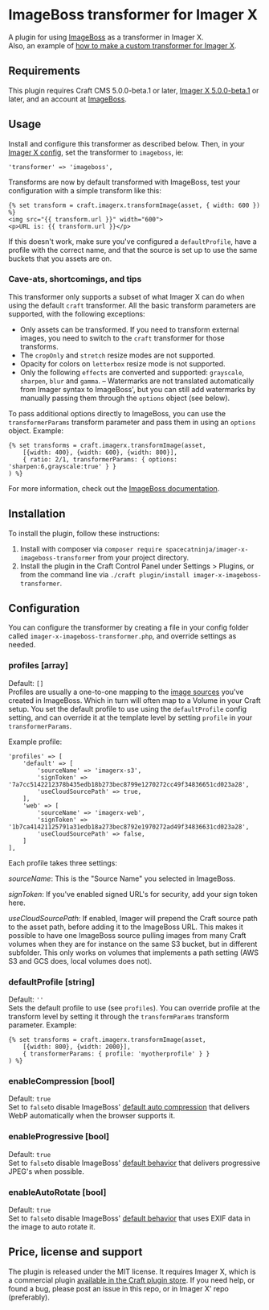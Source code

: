 # ImageBoss transformer for Imager X

A plugin for using [ImageBoss](https://imageboss.me/) as a transformer in Imager X.   
Also, an example of [how to make a custom transformer for Imager X](https://imager-x.spacecat.ninja/extending.html#transformers).

## Requirements

This plugin requires Craft CMS 5.0.0-beta.1 or later, [Imager X 5.0.0-beta.1](https://github.com/spacecatninja/craft-imager-x/) or later,
and an account at [ImageBoss](https://imageboss.me/).
 
## Usage

Install and configure this transformer as described below. Then, in your [Imager X config](https://imager-x.spacecat.ninja/configuration.html), 
set the transformer to `imageboss`, ie:

```
'transformer' => 'imageboss',
``` 

Transforms are now by default transformed with ImageBoss, test your configuration with a 
simple transform like this:

```
{% set transform = craft.imagerx.transformImage(asset, { width: 600 }) %}
<img src="{{ transform.url }}" width="600">
<p>URL is: {{ transform.url }}</p>
``` 

If this doesn't work, make sure you've configured a `defaultProfile`, have a profile with the correct name, and 
that the source is set up to use the same buckets that you assets are on.

### Cave-ats, shortcomings, and tips

This transformer only supports a subset of what Imager X can do when using the default `craft` transformer. 
All the basic transform parameters are supported, with the following exceptions:

- Only assets can be transformed. If you need to transform external images, you need to switch to the `craft` transformer for those transforms.
- The `cropOnly` and `stretch` resize modes are not supported.
- Opacity for colors on `letterbox` resize mode is not supported.
- Only the following `effects` are converted and supported: `grayscale`, `sharpen`, `blur` and `gamma`.
– Watermarks are not translated automatically from Imager syntax to ImageBoss', but you can still add watermarks by manually passing them through the `options` object (see below).

To pass additional options directly to ImageBoss, you can use the `transformerParams` transform parameter and pass them in using an `options` object. Example:

```
{% set transforms = craft.imagerx.transformImage(asset, 
    [{width: 400}, {width: 600}, {width: 800}], 
    { ratio: 2/1, transformerParams: { options: 'sharpen:6,grayscale:true' } }
) %}
```   

For more information, check out the [ImageBoss documentation](https://imageboss.me/docs).


## Installation

To install the plugin, follow these instructions:

1. Install with composer via `composer require spacecatninja/imager-x-imageboss-transformer` from your project directory.
2. Install the plugin in the Craft Control Panel under Settings > Plugins, or from the command line via `./craft plugin/install imager-x-imageboss-transformer`.


## Configuration

You can configure the transformer by creating a file in your config folder called
`imager-x-imageboss-transformer.php`, and override settings as needed.

### profiles [array]
Default: `[]`  
Profiles are usually a one-to-one mapping to the [image sources](https://imageboss.me/docs#image-sources) you've created in ImageBoss.
Which in turn will often map to a Volume in your Craft setup. You set the default profile to use using the `defaultProfile` config
setting, and can override it at the template level by setting `profile` in your `transformerParams`.

Example profile:

```
'profiles' => [
    'default' => [
        'sourceName' => 'imagerx-s3',
        'signToken' => '7a7cc5142212378b435edb18b273bec8799e1270272cc49f34836651cd023a28',
        'useCloudSourcePath' => true,
    ],
    'web' => [
        'sourceName' => 'imagerx-web',
        'signToken' => '1b7ca41421125791a31edb18a273bec8792e1970272ad49f34836631cd023a28',
        'useCloudSourcePath' => false,
    ]
],
```

Each profile takes three settings:

*sourceName*: This is the "Source Name" you selected in ImageBoss.

*signToken*: If you've enabled signed URL's for security, add your sign token here. 

*useCloudSourcePath*: If enabled, Imager will prepend the Craft source path to the asset path, before adding it to the 
ImageBoss URL. This makes it possible to have one ImageBoss source pulling images from many Craft volumes when they are for instance 
on the same S3 bucket, but in different subfolder. This only works on volumes that implements a path 
setting (AWS S3 and GCS does, local volumes does not).

### defaultProfile [string]
Default: `''`  
Sets the default profile to use (see `profiles`). You can override profile at the transform level by setting it through the `transformParams` transform parameter. Example:

```
{% set transforms = craft.imagerx.transformImage(asset, 
    [{width: 800}, {width: 2000}], 
    { transformerParams: { profile: 'myotherprofile' } }
) %}
```

### enableCompression [bool]
Default: `true`  
Set to `false`to disable ImageBoss' [default auto compression](https://imageboss.me/docs/image-compression) that delivers WebP automatically when the browser supports it. 

### enableProgressive [bool]
Default: `true`  
Set to `false`to disable ImageBoss' [default behavior](https://imageboss.me/docs/progressive-images) that delivers progressive JPEG's when possible. 

### enableAutoRotate [bool]
Default: `true`  
Set to `false`to disable ImageBoss' [default behavior](https://imageboss.me/docs/auto-rotate) that uses EXIF data in the image to auto rotate it. 


Price, license and support
---
The plugin is released under the MIT license. It requires Imager X, which is a commercial 
plugin [available in the Craft plugin store](https://plugins.craftcms.com/imager-x). If you 
need help, or found a bug, please post an issue in this repo, or in Imager X' repo (preferably). 
